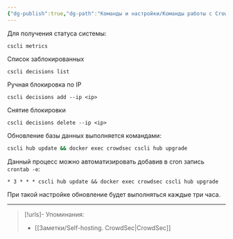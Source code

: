 ```yaml
---
{"dg-publish":true,"dg-path":"Команды и настройки/Команды работы с Crowdsec.md","permalink":"/komandy-i-nastrojki/komandy-raboty-s-crowdsec/","updated":"2025-06-03T15:24:57+03:00"}
---
```


Для получения статуса системы:
```shell
cscli metrics
```

Список заблокированных
```shell
cscli decisions list
```

Ручная блокировка по IP
```shell
cscli decisions add --ip <ip>
```

Снятие блокировки
```shell
cscli decisions delete --ip <ip>
```

Обновление базы данных выполняется командами:
```sh
cscli hub update && docker exec crowdsec cscli hub upgrade
```

Данный процесс можно автоматизировать добавив в cron запись `crontab -e`:
```
* 3 * * * cscli hub update && docker exec crowdsec cscli hub upgrade
```
При такой настройке обновление будет выполняться каждые три часа.


---
> [!urls]- Упоминания:
> - [[Заметки/Self-hosting. CrowdSec\|CrowdSec]]